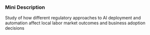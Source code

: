 ### Mini Description

Study of how different regulatory approaches to AI deployment and automation affect local labor market outcomes and business adoption decisions
